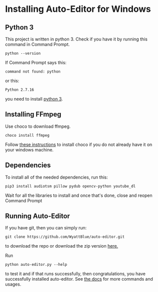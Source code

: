 # Installing Auto-Editor for Windows
## Python 3
This project is written in python 3. Check if you have it by running this command in Command Prompt.
```terminal
python --version
```

If Command Prompt says this:

```terminal
command not found: python
```

or this:
```terminal
Python 2.7.16
```

you need to install [python 3](https://www.python.org/downloads/).

## Installing FFmpeg
Use choco to download ffmpeg.

```terminal
choco install ffmpeg
```

Follow [these instructions](https://chocolatey.org/install#install-step2) to install choco if you do not already have it on your windows machine.

## Dependencies
To install all of the needed dependencies, run this:
```terminal
pip3 install audiotsm pillow pydub opencv-python youtube_dl
```

Wait for all the libraries to install and once that's done, close and reopen Command Prompt

## Running Auto-Editor

If you have git, then you can simply run:
```terminal
git clone https://github.com/WyattBlue/auto-editor.git
```

to download the repo or download the zip version [here.](https://github.com/WyattBlue/auto-editor/archive/master.zip)

Run
```terminal
python auto-editor.py --help
```
to test it and if that runs successfully, then congratulations, you have successfully installed auto-editor. See [the docs](/resources/docs.md) for more commands and usages.
